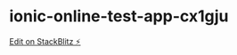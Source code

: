 # ionic-online-test-app-cx1gju

[Edit on StackBlitz ⚡️](https://stackblitz.com/edit/ionic-online-test-app-cx1gju)
